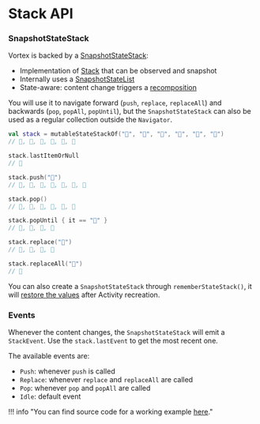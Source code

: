 # Stack API

### SnapshotStateStack

Vortex is backed by a [SnapshotStateStack](https://github.com/hristogochev/vortex/blob/main/vortex/src/main/java/com/hristogochev/vortex/stack/SnapshotStateStack.kt):

* Implementation of [Stack](https://github.com/hristogochev/vortex/blob/main/vortex/src/main/java/com/hristogochev/vortex/stack/Stack.kt) that can be observed and snapshot
* Internally uses a [SnapshotStateList](https://developer.android.com/reference/kotlin/androidx/compose/runtime/snapshots/SnapshotStateList)
* State-aware: content change triggers a [recomposition](https://developer.android.com/jetpack/compose/mental-model#recomposition)

You will use it to navigate forward (`push`, `replace`, `replaceAll`) and backwards (`pop`, `popAll`, `popUntil`), but the `SnapshotStateStack` can also be used as a regular collection outside the `Navigator`.

```kotlin
val stack = mutableStateStackOf("🍇", "🍉", "🍌", "🍐", "🥝", "🍋")
// 🍇, 🍉, 🍌, 🍐, 🥝, 🍋

stack.lastItemOrNull
// 🍋

stack.push("🍍")
// 🍇, 🍉, 🍌, 🍐, 🥝, 🍋, 🍍

stack.pop()
// 🍇, 🍉, 🍌, 🍐, 🥝, 🍋

stack.popUntil { it == "🍐" }
// 🍇, 🍉, 🍌, 🍐

stack.replace("🍓")
// 🍇, 🍉, 🍌, 🍓

stack.replaceAll("🍒")
// 🍒
```

You can also create a `SnapshotStateStack` through `rememberStateStack()`, it will [restore the values](state-restoration.md) after Activity recreation.

### **Events**

Whenever the content changes, the `SnapshotStateStack` will emit a `StackEvent`. Use the `stack.lastEvent` to get the most recent one.

The available events are:

* `Push`: whenever `push` is called
* `Replace`: whenever `replace` and `replaceAll` are called
* `Pop`: whenever `pop` and `popAll` are called
* `Idle`: default event

!!! info "You can find source code for a working example [here](https://github.com/hristogochev/vortex/blob/main/samples/android/src/main/java/io/github/hristogochev/vortex/sample/stateStack/StateStackActivity.kt)."

